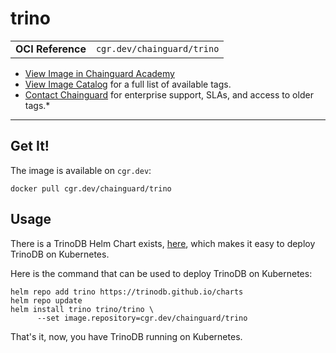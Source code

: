 <!--monopod:start-->
# trino
| | |
| - | - |
| **OCI Reference** | `cgr.dev/chainguard/trino` |


* [View Image in Chainguard Academy](https://edu.chainguard.dev/chainguard/chainguard-images/reference/trino/overview/)
* [View Image Catalog](https://console.enforce.dev/images/catalog) for a full list of available tags.
* [Contact Chainguard](https://www.chainguard.dev/chainguard-images) for enterprise support, SLAs, and access to older tags.*

---
<!--monopod:end-->

## Get It!

The image is available on `cgr.dev`:

```
docker pull cgr.dev/chainguard/trino
```

## Usage

There is a TrinoDB Helm Chart exists, [here](https://github.com/trinodb/charts), which makes it easy to deploy TrinoDB on Kubernetes.

Here is the command that can be used to deploy TrinoDB on Kubernetes:

```
helm repo add trino https://trinodb.github.io/charts
helm repo update
helm install trino trino/trino \
      --set image.repository=cgr.dev/chainguard/trino
```

That's it, now, you have TrinoDB running on Kubernetes.

